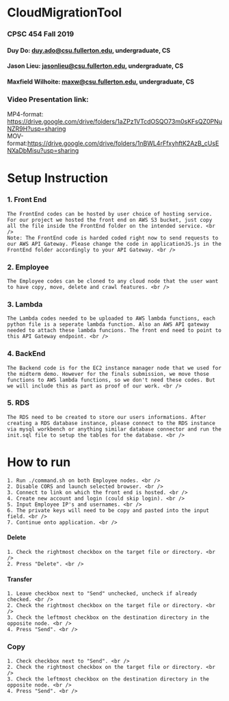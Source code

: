 # CloudMigrationTool
### CPSC 454 Fall 2019
####    Duy Do: duy.ado@csu.fullerton.edu, undergraduate, CS
####	Jason Lieu: jasonlieu@csu.fullerton.edu, undergraduate, CS
####	Maxfield Wilhoite: maxw@csu.fullerton.edu, undergraduate, CS


### Video Presentation link: <br />
MP4-format: https://drive.google.com/drive/folders/1aZPz1VTcdOSQO73m0sKFsQZ0PNuNZR9H?usp=sharing  <br />
MOV-format:https://drive.google.com/drive/folders/1nBWL4rFfxyhftK2AzB_cUsENXaDbMisu?usp=sharing   <br />

#  Setup Instruction
### 1. Front End <br />
    The FrontEnd codes can be hosted by user choice of hosting service. For our project we hosted the front end on AWS S3 bucket, just copy all the file inside the FrontEnd folder on the intended service. <br />
    Note: The FrontEnd code is harded coded right now to send requests to our AWS API Gateway. Please change the code in applicationJS.js in the FrontEnd folder accordingly to your API Gateway. <br />
### 2. Employee <br />
    The Employee codes can be cloned to any cloud node that the user want to have copy, move, delete and crawl features. <br />
### 3. Lambda <br />
    The Lambda codes needed to be uploaded to AWS lambda functions, each python file is a seperate lambda function. Also an AWS API gateway needed to attach these lambda funcions. The front end need to point to this API Gateway endpoint. <br />
### 4. BackEnd <br />
    The Backend code is for the EC2 instance manager node that we used for the midterm demo. However for the finals submission, we move those functions to AWS lambda functions, so we don't need these codes. But we will include this as part as proof of our work. <br />
### 5. RDS <br />
    The RDS need to be created to store our users informations. After creating a RDS database instance, please connect to the RDS instance via mysql workbench or anything similar database connector and run the init.sql file to setup the tables for the database. <br />

# How to run <br />
    1. Run ./command.sh on both Employee nodes. <br />
    2. Disable CORS and launch selected browser. <br />
    3. Connect to link on which the front end is hosted. <br />
    4. Create new account and login (could skip login). <br />
    5. Input Employee IP's and usernames. <br />
    6. The private keys will need to be copy and pasted into the input field. <br />
    7. Continue onto application. <br />
#### Delete <br /> 
    1. Check the rightmost checkbox on the target file or directory. <br />
    2. Press "Delete". <br />
#### Transfer <br /> 
    1. Leave checkbox next to "Send" unchecked, uncheck if already checked. <br />
    2. Check the rightmost checkbox on the target file or directory. <br />
    3. Check the leftmost checkbox on the destination directory in the opposite node. <br />
    4. Press "Send". <br />
### Copy <br />
    1. Check checkbox next to "Send". <br />
    2. Check the rightmost checkbox on the target file or directory. <br />
    3. Check the leftmost checkbox on the destination directory in the opposite node. <br />
    4. Press "Send". <br />

